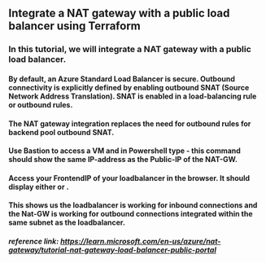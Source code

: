 ## Integrate a NAT gateway with a public load balancer using Terraform

### In this tutorial, we will integrate a NAT gateway with a public load balancer.

#### By default, an Azure Standard Load Balancer is secure. Outbound connectivity is explicitly defined by enabling outbound SNAT (Source Network Address Translation). SNAT is enabled in a load-balancing rule or outbound rules.

#### The NAT gateway integration replaces the need for outbound rules for backend pool outbound SNAT.
#### Use Bastion to access a VM and in Powershell type <curl ifconfig.me> - this command should show the same IP-address as the Public-IP of the NAT-GW.
#### Access your FrontendIP of your loadbalancer in the browser. It should display either <Hello World from non-prod-vm2> or <Hello World from non-prod-vm1>.

#### This shows us the loadbalancer is working for inbound connections and the Nat-GW is working for outbound connections integrated within the same subnet as the loadbalancer.

##### reference link: https://learn.microsoft.com/en-us/azure/nat-gateway/tutorial-nat-gateway-load-balancer-public-portal